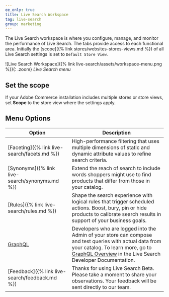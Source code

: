 ```yaml
---
ee_only: true
title: Live Search Workspace
tag: live-search
group: marketing
---
```


The Live Search workspace is where you configure, manage, and monitor the performance of Live Search. The tabs provide access to each functional area. Initially the [scope]({% link stores/websites-stores-views.md %}) of all Live Search settings is set to `Default Store View`.

![Live Search Workspace]({% link live-search/assets/workspace-menu.png %}){: .zoom}
_Live Search menu_
## Set the scope
If your Adobe Commerce installation includes multiple stores or store views, set **Scope** to the store view where the settings apply.

## Menu Options

|Option|Description|
|--- |--- |
|[Faceting]({% link live-search/facets.md %}) |High-performance filtering that uses multiple dimensions of static and dynamic attribute values to refine search criteria.|
|[Synonyms]({% link live-search/synonyms.md %}) |Extend the reach of search to include words shoppers might use to find products that differ from those in your catalog.|
|[Rules]({% link live-search/rules.md %}) |Shape the search experience with logical rules that trigger scheduled actions. Boost, bury, pin or hide products to calibrate search results in support of your business goals.|
|[GraphQL](https://devdocs-beta.magento.com/live-search/graphql-support.html) |Developers who are logged into the Admin of your store can compose and test queries with actual data from your catalog. To learn more, go to [GraphQL Overview](https://devdocs-beta.magento.com/guides/v2.4/graphql/) in the Live Search Developer Documentation.|
|[Feedback]({% link live-search/feedback.md %})|Thanks for using Live Search Beta. Please take a moment to share your observations. Your feedback will be sent directly to our team.|
